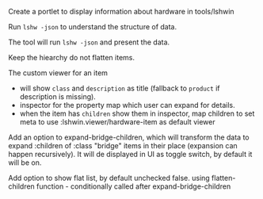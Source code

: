 Create a portlet to display information about hardware in tools/lshwin

Run `lshw -json` to understand the structure of data.

The tool will run `lshw -json` and present the data.

Keep the hiearchy do not flatten items.

The custom viewer for an item
  - will show `class` and `description` as title (fallback to `product` if description is missing).
  - inspector for the property map which user can expand for details.
  - when the item has `children` show them in inspector, map children to set meta to use :lshwin.viewer/hardware-item as default viewer

Add an option to expand-bridge-children, which will transform the data to expand :children of :class "bridge" items in their place (expansion can happen recursively).
It will de displayed in UI as toggle switch, by default it will be on.

Add option to show flat list, by default unchecked false.
using flatten-children function - conditionally called after expand-bridge-children
